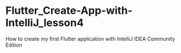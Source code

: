 # Flutter_Create-App-with-IntelliJ_lesson4
How to create my first Flutter application with IntelliJ IDEA Community Edition
